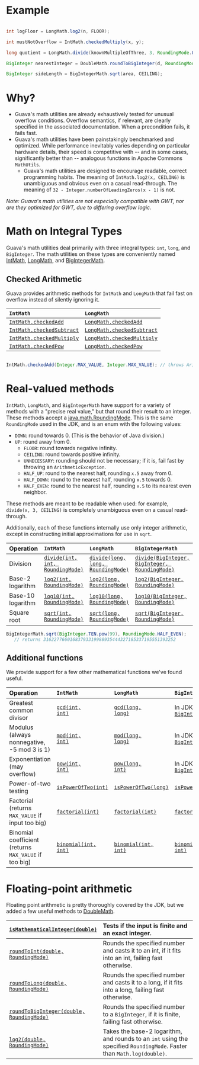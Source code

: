 # Example
```java

int logFloor = LongMath.log2(n, FLOOR);

int mustNotOverflow = IntMath.checkedMultiply(x, y);

long quotient = LongMath.divide(knownMultipleOfThree, 3, RoundingMode.UNNECESSARY); // fail fast on non-multiple of 3

BigInteger nearestInteger = DoubleMath.roundToBigInteger(d, RoundingMode.HALF_EVEN);

BigInteger sideLength = BigIntegerMath.sqrt(area, CEILING);
```

# Why?
* Guava's math utilities are already exhaustively tested for unusual overflow conditions.  Overflow semantics, if relevant, are clearly specified in the associated documentation.  When a precondition fails, it fails fast.
* Guava's math utilities have been painstakingly benchmarked and optimized.  While performance inevitably varies depending on particular hardware details, their speed is competitive with -- and in some cases, significantly better than -- analogous functions in Apache Commons `MathUtils`.
    * Guava's math utilities are designed to encourage readable, correct programming habits.  The meaning of `IntMath.log2(x, CEILING)` is unambiguous and obvious even on a casual read-through.  The meaning of `32 - Integer.numberOfLeadingZeros(x - 1)` is not.

_Note: Guava's math utilities are not especially compatible with GWT, nor are they optimized for GWT, due to differing overflow logic._

# Math on Integral Types
Guava's math utilities deal primarily with three integral types: `int`, `long`, and `BigInteger`.  The math utilities on these types are conveniently named [IntMath](http://google.github.io/guava/releases/snapshot/api/docs/com/google/common/math/IntMath.html), [LongMath](http://google.github.io/guava/releases/snapshot/api/docs/com/google/common/math/LongMath.html), and [BigIntegerMath](http://google.github.io/guava/releases/snapshot/api/docs/com/google/common/math/BigIntegerMath.html).

## Checked Arithmetic
Guava provides arithmetic methods for `IntMath` and `LongMath` that fail fast on overflow instead of silently ignoring it.

| `IntMath`                                | `LongMath`                               |
| :--------------------------------------- | :--------------------------------------- |
| <a href='http://google.github.io/guava/releases/snapshot/api/docs/com/google/common/math/IntMath.html#checkedAdd(int, int)'><code>IntMath.checkedAdd</code></a> | <a href='http://google.github.io/guava/releases/snapshot/api/docs/com/google/common/math/LongMath.html#checkedAdd(long, long)'><code>LongMath.checkedAdd</code></a> |
| <a href='http://google.github.io/guava/releases/snapshot/api/docs/com/google/common/math/IntMath.html#checkedSubtract(int, int)'><code>IntMath.checkedSubtract</code></a> | <a href='http://google.github.io/guava/releases/snapshot/api/docs/com/google/common/math/LongMath.html#checkedSubtract(long, long)'><code>LongMath.checkedSubtract</code></a> |
| <a href='http://google.github.io/guava/releases/snapshot/api/docs/com/google/common/math/IntMath.html#checkedMultiply(int, int)'><code>IntMath.checkedMultiply</code></a> | <a href='http://google.github.io/guava/releases/snapshot/api/docs/com/google/common/math/LongMath.html#checkedMultiply(long, long)'><code>LongMath.checkedMultiply</code></a> |
| <a href='http://google.github.io/guava/releases/snapshot/api/docs/com/google/common/math/IntMath.html#checkedPow(int, int)'><code>IntMath.checkedPow</code></a> | <a href='http://google.github.io/guava/releases/snapshot/api/docs/com/google/common/math/LongMath.html#checkedPow(long, long)'><code>LongMath.checkedPow</code></a> |

```java

IntMath.checkedAdd(Integer.MAX_VALUE, Integer.MAX_VALUE); // throws ArithmeticException
```

# Real-valued methods

`IntMath`, `LongMath`, and `BigIntegerMath` have support for a variety of methods with a "precise real value," but that round their result to an integer. These methods accept a [java.math.RoundingMode](http://docs.oracle.com/javase/7/docs/api/java/math/RoundingMode.html).  This is the same `RoundingMode` used in the JDK, and is an enum with the following values:
* `DOWN`: round towards 0.  (This is the behavior of Java division.)
* `UP`: round away from 0.
    * `FLOOR`: round towards negative infinity.
    * `CEILING`: round towards positive infinity.
    * `UNNECESSARY`: rounding should not be necessary; if it is, fail fast by throwing an `ArithmeticException`.
    * `HALF_UP`: round to the nearest half, rounding `x.5` away from 0.
    * `HALF_DOWN`: round to the nearest half, rounding `x.5` towards 0.
    * `HALF_EVEN`: round to the nearest half, rounding `x.5` to its nearest even neighbor.

These methods are meant to be readable when used: for example, `divide(x, 3, CEILING)` is completely unambiguous even on a casual read-through.

Additionally, each of these functions internally use only integer arithmetic, except in constructing initial approximations for use in `sqrt`.

| Operation         | `IntMath`                                | `LongMath`                               | `BigIntegerMath`                         |
| :---------------- | :--------------------------------------- | :--------------------------------------- | :--------------------------------------- |
| Division          | <a href='http://google.github.io/guava/releases/snapshot/api/docs/com/google/common/math/IntMath.html#divide(int, int, java.math.RoundingMode)'><code>divide(int, int, RoundingMode)</code></a> | <a href='http://google.github.io/guava/releases/snapshot/api/docs/com/google/common/math/LongMath.html#divide(long, long, java.math.RoundingMode)'><code>divide(long, long, RoundingMode)</code></a> | <a href='http://google.github.io/guava/releases/snapshot/api/docs/com/google/common/math/BigIntegerMath.html#divide(java.math.BigInteger, java.math.BigInteger, java.math.RoundingMode)'><code>divide(BigInteger, BigInteger, RoundingMode)</code></a> |
| Base-2 logarithm  | <a href='http://google.github.io/guava/releases/snapshot/api/docs/com/google/common/math/IntMath.html#log2(int, java.math.RoundingMode)'><code>log2(int, RoundingMode)</code></a> | <a href='http://google.github.io/guava/releases/snapshot/api/docs/com/google/common/math/LongMath.html#log2(long, java.math.RoundingMode)'><code>log2(long, RoundingMode)</code></a> | <a href='http://google.github.io/guava/releases/snapshot/api/docs/com/google/common/math/BigIntegerMath.html#log2(java.math.BigInteger, java.math.RoundingMode)'><code>log2(BigInteger, RoundingMode)</code></a> |
| Base-10 logarithm | <a href='http://google.github.io/guava/releases/snapshot/api/docs/com/google/common/math/IntMath.html#log10(int, java.math.RoundingMode)'><code>log10(int, RoundingMode)</code></a> | <a href='http://google.github.io/guava/releases/snapshot/api/docs/com/google/common/math/LongMath.html#log10(long, java.math.RoundingMode)'><code>log10(long, RoundingMode)</code></a> | <a href='http://google.github.io/guava/releases/snapshot/api/docs/com/google/common/math/BigIntegerMath.html#log10(java.math.BigInteger, java.math.RoundingMode)'><code>log10(BigInteger, RoundingMode)</code></a> |
| Square root       | <a href='http://google.github.io/guava/releases/snapshot/api/docs/com/google/common/math/IntMath.html#sqrt(int, java.math.RoundingMode)'><code>sqrt(int, RoundingMode)</code></a> | <a href='http://google.github.io/guava/releases/snapshot/api/docs/com/google/common/math/LongMath.html#sqrt(long, java.math.RoundingMode)'><code>sqrt(long, RoundingMode)</code></a> | <a href='http://google.github.io/guava/releases/snapshot/api/docs/com/google/common/math/BigIntegerMath.html#sqrt(java.math.BigInteger, java.math.RoundingMode)'><code>sqrt(BigInteger, RoundingMode)</code></a> |

```java
BigIntegerMath.sqrt(BigInteger.TEN.pow(99), RoundingMode.HALF_EVEN);
   // returns 31622776601683793319988935444327185337195551393252
```

## Additional functions
We provide support for a few other mathematical functions we've found useful.

| Operation                                | `IntMath`                                | `LongMath`                               | `BigIntegerMath`                         |
| :--------------------------------------- | :--------------------------------------- | :--------------------------------------- | :--------------------------------------- |
| Greatest common divisor                  | <a href='http://google.github.io/guava/releases/snapshot/api/docs/com/google/common/math/IntMath.html#gcd(int, int)'><code>gcd(int, int)</code></a> | <a href='http://google.github.io/guava/releases/snapshot/api/docs/com/google/common/math/LongMath.html#gcd(long, long)'><code>gcd(long, long)</code></a> | In JDK: <a href='http://docs.oracle.com/javase/6/docs/api/java/math/BigInteger.html#gcd(java.math.BigInteger)'><code>BigInteger.gcd(BigInteger)</code></a> |
| Modulus (always nonnegative, -5 mod 3 is 1) | <a href='http://google.github.io/guava/releases/snapshot/api/docs/com/google/common/math/IntMath.html#mod(int, int)'><code>mod(int, int)</code></a> | <a href='http://google.github.io/guava/releases/snapshot/api/docs/com/google/common/math/LongMath.html#mod(long, long)'><code>mod(long, long)</code></a> | In JDK: <a href='http://docs.oracle.com/javase/6/docs/api/java/math/BigInteger.html#mod(java.math.BigInteger)'><code>BigInteger.mod(BigInteger)</code></a> |
| Exponentiation (may overflow)            | <a href='http://google.github.io/guava/releases/snapshot/api/docs/com/google/common/math/IntMath.html#pow(int, int)'><code>pow(int, int)</code></a> | <a href='http://google.github.io/guava/releases/snapshot/api/docs/com/google/common/math/LongMath.html#pow(long, int)'><code>pow(long, int)</code></a> | In JDK: <a href='http://docs.oracle.com/javase/6/docs/api/java/math/BigInteger.html#pow(int)'><code>BigInteger.pow(int)</code></a> |
| Power-of-two testing                     | <a href='http://google.github.io/guava/releases/snapshot/api/docs/com/google/common/math/IntMath.html#isPowerOfTwo(int)'><code>isPowerOfTwo(int)</code></a> | <a href='http://google.github.io/guava/releases/snapshot/api/docs/com/google/common/math/LongMath.html#isPowerOfTwo(long)'><code>isPowerOfTwo(long)</code></a> | <a href='http://google.github.io/guava/releases/snapshot/api/docs/com/google/common/math/BigIntegerMath.html#isPowerOfTwo(java.math.BigInteger)'><code>isPowerOfTwo(BigInteger)</code></a> |
| Factorial (returns `MAX_VALUE` if input too big) | <a href='http://google.github.io/guava/releases/snapshot/api/docs/com/google/common/math/IntMath.html#factorial(int)'><code>factorial(int)</code></a> | <a href='http://google.github.io/guava/releases/snapshot/api/docs/com/google/common/math/LongMath.html#factorial(int)'><code>factorial(int)</code></a> | <a href='http://google.github.io/guava/releases/snapshot/api/docs/com/google/common/math/BigIntegerMath.html#factorial(int)'><code>factorial(int)</code></a> |
| Binomial coefficient (returns `MAX_VALUE` if too big) | <a href='http://google.github.io/guava/releases/snapshot/api/docs/com/google/common/math/IntMath.html#binomial(int, int)'><code>binomial(int, int)</code></a> | <a href='http://google.github.io/guava/releases/snapshot/api/docs/com/google/common/math/LongMath.html#binomial(int, int)'><code>binomial(int, int)</code></a> | <a href='http://google.github.io/guava/releases/snapshot/api/docs/com/google/common/math/BigIntegerMath.html#binomial(int, int)'><code>binomial(int, int)</code></a> |

# Floating-point arithmetic
Floating point arithmetic is pretty thoroughly covered by the JDK, but we added a few useful methods to [DoubleMath](http://google.github.io/guava/releases/snapshot/api/docs/com/google/common/math/DoubleMath.html).

| <a href='http://google.github.io/guava/releases/snapshot/api/docs/com/google/common/math/DoubleMath.html#isMathematicalInteger(double)'><code>isMathematicalInteger(double)</code></a> | Tests if the input is finite and an exact integer. |
| :--------------------------------------- | :--------------------------------------- |
| <a href='http://google.github.io/guava/releases/snapshot/api/docs/com/google/common/math/DoubleMath.html#roundToInt(double, java.math.RoundingMode)'><code>roundToInt(double, RoundingMode)</code></a> | Rounds the specified number and casts it to an int, if it fits into an int, failing fast otherwise. |
| <a href='http://google.github.io/guava/releases/snapshot/api/docs/com/google/common/math/DoubleMath.html#roundToLong(double, java.math.RoundingMode)'><code>roundToLong(double, RoundingMode)</code></a> | Rounds the specified number and casts it to a long, if it fits into a long, failing fast otherwise. |
| <a href='http://google.github.io/guava/releases/snapshot/api/docs/com/google/common/math/DoubleMath.html#roundToBigInteger(double, java.math.RoundingMode)'><code>roundToBigInteger(double, RoundingMode)</code></a> | Rounds the specified number to a `BigInteger`, if it is finite, failing fast otherwise. |
| <a href='http://google.github.io/guava/releases/snapshot/api/docs/com/google/common/math/DoubleMath.html#log2(double, java.math.RoundingMode)'><code>log2(double, RoundingMode)</code></a> | Takes the base-2 logarithm, and rounds to an `int` using the specified `RoundingMode`.  Faster than `Math.log(double)`. |
